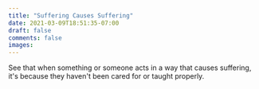 ```yaml
---
title: "Suffering Causes Suffering"
date: 2021-03-09T18:51:35-07:00
draft: false
comments: false
images:
---
```


See that when something or someone acts in a way that causes suffering, it's because they haven't been cared for or taught properly.
